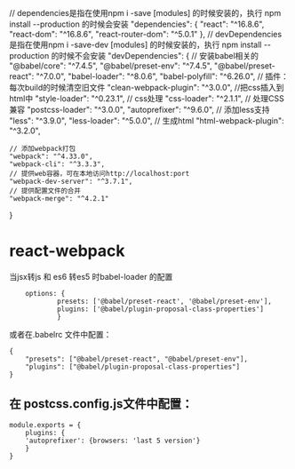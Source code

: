 <!--
 * @Author: your name
 * @Date: 2021-01-08 15:05:51
 * @LastEditTime: 2021-01-08 20:45:35
 * @LastEditors: Please set LastEditors
 * @Description: In User Settings Edit
 * @FilePath: \learn\WebpackDome\webpack-react\文件备注.md
-->
// dependencies是指在使用npm i -save [modules] 的时候安装的，执行 npm install --production 的时候会安装
"dependencies": {
    "react": "^16.8.6",
    "react-dom": "^16.8.6",
    "react-router-dom": "^5.0.1"
  },
// devDependencies是指在使用npm i -save-dev [modules] 的时候安装的，执行 npm install --production 的时候不会安装
"devDependencies": {
    // 安装babel相关的
    "@babel/core": "^7.4.5",
    "@babel/preset-env": "^7.4.5",
    "@babel/preset-react": "^7.0.0",
    "babel-loader": "^8.0.6",
    "babel-polyfill": "^6.26.0",
    // 插件：每次build的时候清空旧文件
    "clean-webpack-plugin": "^3.0.0",
    //把css插入到html中
    "style-loader": "^0.23.1",
    // css处理
    "css-loader": "^2.1.1",
    // 处理CSS兼容
    "postcss-loader": "^3.0.0",
    "autoprefixer": "^9.6.0",
    // 添加less支持
    "less": "^3.9.0",
    "less-loader": "^5.0.0",
    // 生成html
    "html-webpack-plugin": "^3.2.0",
    
    // 添加webpack打包
    "webpack": "^4.33.0",
    "webpack-cli": "^3.3.3",
    // 提供web容器，可在本地访问http://localhost:port
    "webpack-dev-server": "^3.7.1",
    // 提供配置文件的合并
    "webpack-merge": "^4.2.1"
}



# react-webpack

当jsx转js 和 es6 转es5 时babel-loader 的配置

        options: {
                presets: ['@babel/preset-react', '@babel/preset-env'],
                plugins: ['@babel/plugin-proposal-class-properties']
                }

或者在.babelrc 文件中配置：

    {
        "presets": ["@babel/preset-react", "@babel/preset-env"],
        "plugins": ["@babel/plugin-proposal-class-properties"]
    }

## 在 postcss.config.js文件中配置：

    module.exports = {  
        plugins: {  
        'autoprefixer': {browsers: 'last 5 version'}  
        }  
    } 
